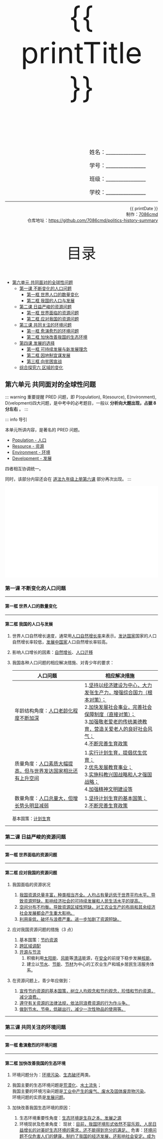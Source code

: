 
  <style>
  #title {
    padding-top: 40%;
    font-size: 96px;
    padding-bottom: 24%;
  }

  #ending {
    padding-top: 60%;
    font-size: 48px;
    padding-bottom: 12%;
  }

  .center {
    text-align: center;
  }
  .right {
    text-align: right;
  }

  #inform {
    padding-right: 8%;
    font-size: 18px;
  }

  .topic {
    padding-top: 12%;
    padding-bottom: 8%;
    font-size: 48px;
  }
</style>
<div class="center">
  <div id="title">{{ printTitle }}</div>
</div>
<div class="right">
  <p id="inform">姓名：________________</p>
  <p id="inform">学号：________________</p>
  <p id="inform">班级：________________</p>
  <p id="inform">学校：________________</p>

  <hr />
  <div>
    {{ printDate }}<br />
    制作：<a href="https://github.com/7086cmd/">7086cmd</a><br />
    仓库地址：<a href="https://github.com/7086cmd/politics-history-summary"
      >https://github.com/7086cmd/politics-history-summary</a
    >
  </div>
</div>


<div class="divider_top"></div>

<div class="divider_top"></div>

<div class="center">
  <div class="topic">目录</div>
</div>

  - [第六单元 共同面对的全球性问题](#第六单元-共同面对的全球性问题)<br>
    - [第一课 不断变化的人口问题](#第一课-不断变化的人口问题)<br>
      - [第一框 世界人口的数量变化](#第一框-世界人口的数量变化)<br>
      - [第二框 我国的人口与发展](#第二框-我国的人口与发展)<br>
    - [第二课 日益严峻的资源问题](#第二课-日益严峻的资源问题)<br>
      - [第一框 世界面临的资源问题](#第一框-世界面临的资源问题)<br>
      - [第二框 应对我国的资源问题](#第二框-应对我国的资源问题)<br>
    - [第三课 共同关注的环境问题](#第三课-共同关注的环境问题)<br>
      - [第一框 愈演愈烈的环境问题](#第一框-愈演愈烈的环境问题)<br>
      - [第二框 加快改善我国的生态环境](#第二框-加快改善我国的生态环境)<br>
    - [第四课 发展的选择](#第四课-发展的选择)<br>
      - [第一框 可持续发展与新发展理念](#第一框-可持续发展与新发展理念)<br>
      - [第二框 因地制宜谋发展](#第二框-因地制宜谋发展)<br>
      - [第三框 向贫困宣战](#第三框-向贫困宣战)<br>
    - [综合探究六 区域的变化](#综合探究六-区域的变化)<br>

<div class="divider"></div>


## 第六单元 共同面对的全球性问题

::: warning 重要提醒
PRED 问题，即 P(opulation), R(esource), E(nvironment), D(velopment)四大问题，是中考中的必考题目，一般以 **分析向大题出现，占据 8 分左右** 。
:::

::: info 导引

本单元所讲内容，是著名的 PRED 问题。

-   [Population - 人口](/人文地理/第六单元%20共同面对的全球性问题/第一课%20不断变化的人口问题/)
-   [Resource - 资源](/人文地理/第六单元%20共同面对的全球性问题/第二课%20日益严峻的资源问题/)
-   [Environment - 环境](/人文地理/第六单元%20共同面对的全球性问题/第三课%20共同关注的环境问题/)
-   [Development - 发展](/人文地理/第六单元%20共同面对的全球性问题/第四课%20发展的选择/)

四者相互协调统一。

同时，该部分内容还会在 [道法九年级上册第六课](/道德与法治/九年级上册/第三单元%20文明与家园/#第六课-建设美丽中国) 部分再次出现。
:::

<iframe src="/assets/summaries-blank/hg-6-1_2.pdf" frameborder="0" width="100%" type="application/pdf"></iframe>

<iframe src="/assets/summaries-blank/hg-6-3_4.pdf" frameborder="0" width="100%" type="application/pdf"></iframe>

<div class="divider"></div>

### 第一课 不断变化的人口问题

---

#### 第一框 世界人口的数量变化

---

#### 第二框 我国的人口与发展

1. 世界人口自然增长速度，通常用<u>人口自然增长率</u>来表示。<u>发达国家</u>国家的人口自然增长率较低，<u>发展中国家</u>人口自然增长率较高。

2. 影响人口增长的因素：<u>自然增长</u>、<u>人口迁移</u>

3. 我国各种人口问题的相应解决措施、对青少年的要求：

    | 人口问题                                                            | 相应解决措施                                                                                                                                                                                                                             |
    | ------------------------------------------------------------------- | ---------------------------------------------------------------------------------------------------------------------------------------------------------------------------------------------------------------------------------------- |
    | 年龄结构角度：<u>人口老龄化程度不断加深</u>                         | 1.<u>坚持以经济建设为中心，大力发张生产力，增强综合国力（根本对策）；</u><br>2.<u>加快发展社会事业，完善社会保障制度（直接对策）；</u><br>3.<u>加强敬老爱老的传统美德教育，营造关爱老人的良好社会风气；</u><br>4.<u>不断完善生育政策</u> |
    | 质量角度：<u>人口素质大幅提高，但与世界发达国家相比还有上升空间</u> | 1.<u>实行计划生育，提倡优生优育；</u><br>2.<u>优先发展教育事业；</u><br>3.<u>实施科教兴国战略和人才强国战略；</u><br>4.<u>加强精神文明建设等</u>                                                                                         |
    | 数量角度：<u>人口总量大，但增长势头明显减弱</u>                     | 1.<u>坚持计划生育的基本国策；</u><br>2.<u>不断完善生育政策</u>                                                                                                                                                                           |

    基本国策：<u>计划生育</u>

---

<div class="divider"></div>

### 第二课 日益严峻的资源问题

---

#### 第一框 世界面临的资源问题

---

#### 第二框 应对我国的资源问题

1. 我国面临的资源状况

    1. <u>我国资源总量丰富，种类相当齐全。人均占有量远低于世界平均水平。导致资源短缺，影响经济社会的可持续发展和人民生活水平的提高。</u>
    2. <u>空间分布不均衡。导致资源区域性短缺，对工农业生产的布局和其余经济社会发展都会产生重大影响。</u>
    3. <u>利用率低，破坏与浪费严重。进一步加剧了资源短缺。</u>

2. 应对我国资源问题的措施（3 点）

    1. 基本国策：<u>节约资源</u>
    2. <u>跨区域调配</u>
    3. <u>开源与节流</u>
        1. 积极利用<u>太阳能</u>、<u>风能</u>等<u>清洁</u>能源，在<u>安全</u>的前提下稳步发展<u>核能</u>。
        2. 建立以<u>节水</u>、<u>节能</u>、<u>节材</u>为中心的工农业生产和城乡居民生活服务体系。

3. 在资源问题上，青少年应做到：
    1. <u>宣传节约资源的基本国策，树立人均观念和节约观念，珍惜和节约资源，减少浪费。</u>
    2. <u>遵守有关资源的法律法规，依法同浪费资源的行为作斗争。</u>
    3. <u>做到节水、节电，低碳出行，减少一次性物品的使用等。</u>

---

<div class="divider"></div>

### 第三课 共同关注的环境问题

---

#### 第一框 愈演愈烈的环境问题

---

#### 第二框 加快改善我国的生态环境

1. 环境问题分为：<u>环境污染</u>、<u>生态破坏</u>两类。

2. 我国主要的生态环境问题是<u>荒漠化</u>、<u>水土流失</u>；<br>
   我国主要的环境污染问题是<u>工业中产生的废气、废水及固体废弃物污染</u>。<br>
   环境问题的实质是<u>发展问题</u>。

3. 加快改善我国生态环境的原因：
    1. 生态环境重要性角度：<u>生态环境是生存之本、发展之源</u>
    2. 环境现状及危害角度：
       现状：<u>目前，我国环境形式依然不容乐观、人民日益增长的对美好生态环境的需求，还不能得到充分的满足。</u>
       危害：<u>环境问题不仅危害人们的健康，制约了我国的经济发展，还影响社会安定。成为威胁中华民族生存与发展的重大问题。</u>
    3. 意义角度：
        1. <u>保护和改善环境，满足人民日益增长的对美好生态环境的需求；</u>
        2. <u>有利于推进生态文明建设，促进经济社会可持续发展；</u>
        3. <u>有利于建设美丽中国，实现中华民族的永续发展。</u>

---

<div class="divider"></div>

### 第四课 发展的选择

---

#### 第一框 可持续发展与新发展理念

#### 第二框 因地制宜谋发展

#### 第三框 向贫困宣战

1. 可持续发展的含义是<u>既满足当代人的需求，又不对后代人满足其需求的能力构成危害的发展。</u><br>
   其包含了<u>生态持续发展、经济持续发展、社会持续发展</u>三个维度。

2. 一个文明建设：<u>生态文明建设</u><br>
   两个“社会”：<u>资源节约型社会</u>、<u>环境友好型社会</u><br>
   两个发展观：<u>科学发展观</u>、<u>可持续发展观</u><br>
   两个发展战略：<u>可持续发展战略</u>、<u>科教兴国战略</u><br>
   两条道路：<u>生产发展、生活富裕、生态良好</u>的文明发展道路；<u>全面 、可持续的文明发展</u>道路<br>
   五大新发展理念：<u>创新、协调、绿色、开放、共享</u><br>
   四个基本国策：<u>（人口） 计划生育、（资源）节约资源、（环境）保护环境、（环境）对外开放</u><br>
   六个意识：节约意识、<u>人均</u>意识、环保意识、<u>可持续发展</u>意识、法治意识、“<u>绿水青山就是金山银山</u>”意识。

3. 中国如何实现可持续发展（绿色发展、美丽中国……）的措施？

    1. <u>政府积极贯彻可持续发展思想，依据中国国情，坚持创新、协调、绿色、开放、共享的新发展理念，不断朝着更高质量、更有效率、更加公平、更可持续的方向前进；</u>
    2. <u>树立“绿水青山就是金山银山”的意识；</u>
    3. <u>坚定可持续发展，坚定走生产发展、生活富裕、生态良好的文明发展道路；</u>
    4. <u>建设资源节约型、环境友好型社会，形成人与自然和谐发展的现代化建设新格局；</u>
    5. <u>推进美丽中国建设，为全球生态安全作出新贡献；</u>
    6. <u>坚持节约资源和环境保护的基本国策。</u>

4. 倡导低碳生活方式、发展低碳经济（走可持续发展道路、可持续发展、美丽中国）的意义？

    1. <u>有利于节约资源，提高资源利用率，缓解资源短缺状况；</u>
    2. <u>有利于减少污染，保护和改善环境，实现人与自然和谐相处；</u>
    3. <u>有利于实现经济社会的可持续发展和人民生活水平的提高等。</u>

5. 走可持续发展道路（低碳生活、美丽中国），青少年该怎么做？
    1. <u>积极宣传节约资源、保护环境的基本国策；</u>
    2. <u>采取低碳环保的生活方式，如一水多用、植树种草、不乱扔垃圾、公交出行等。</u>
    3. <u>依法同浪费资源、破坏环境的行为做斗争。</u>

---

<div class="divider"></div>

### 综合探究六 区域的变化

---

::: warning 重要提醒
本探究没有考点，换言之，本课没有提纲。这里只是占位。
由于维护者有强迫症，喜欢左右的都凑齐，所以这只是形式。
~~如果要的话去看书叭，拜拜。~~
:::

---

<div class="divider"></div>

<div class="divider"></div>

# 版权声明

作者: [7086cmd](https://github.com/7086cmd).<br>

<p style="font-size: 24px">
本文遵循 <code>CC BY-NC-SA 4.0</code> 协议。未经允许，请勿擅自改动、商用这些内容，并且若转载请注明出处。
</p>

<script setup>
import { ref } from "vue";

const printTitle = ref(new URL(location.href).pathname === '/print' ? "政史地总资料" : document.title
.split("|")[0]
.trim());

const printDate = ref(`导出日期：${new Date().toLocaleDateString()} ${new Date().toLocaleTimeString()}`);

</script>

<div class="divider_top"></div>

<div class="center">
  <div id="ending">初中政史地提纲整理</div>
</div>

<div class="right">
  <p>未经作者许可禁售。</p>
</div>
